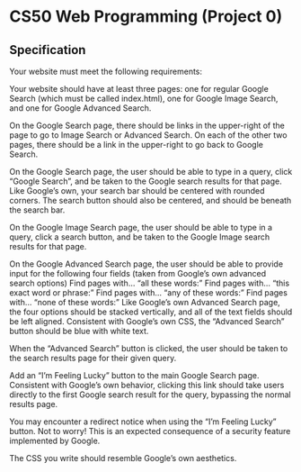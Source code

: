 # CS50 Web Programming (Project 0)

## Specification

Your website must meet the following requirements:

Your website should have at least three pages: one for regular Google Search (which must be called index.html), one for Google Image Search, and one for Google Advanced Search.

On the Google Search page, there should be links in the upper-right of the page to go to Image Search or Advanced Search. On each of the other two pages, there should be a link in the upper-right to go back to Google Search.

On the Google Search page, the user should be able to type in a query, click “Google Search”, and be taken to the Google search results for that page.
Like Google’s own, your search bar should be centered with rounded corners. The search button should also be centered, and should be beneath the search bar.

On the Google Image Search page, the user should be able to type in a query, click a search button, and be taken to the Google Image search results for that page.

On the Google Advanced Search page, the user should be able to provide input for the following four fields (taken from Google’s own advanced search options)
Find pages with… “all these words:”
Find pages with… “this exact word or phrase:”
Find pages with… “any of these words:”
Find pages with… “none of these words:”
Like Google’s own Advanced Search page, the four options should be stacked vertically, and all of the text fields should be left aligned.
Consistent with Google’s own CSS, the “Advanced Search” button should be blue with white text.

When the “Advanced Search” button is clicked, the user should be taken to the search results page for their given query.

Add an “I’m Feeling Lucky” button to the main Google Search page. Consistent with Google’s own behavior, clicking this link should take users directly to the first Google search result for the query, bypassing the normal results page.

You may encounter a redirect notice when using the “I’m Feeling Lucky” button. Not to worry! This is an expected consequence of a security feature implemented by Google.

The CSS you write should resemble Google’s own aesthetics.

